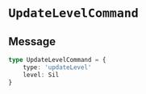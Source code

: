 # `UpdateLevelCommand`

## Message

```ts
type UpdateLevelCommand = {
    type: 'updateLevel'
    level: Sil
}
```
